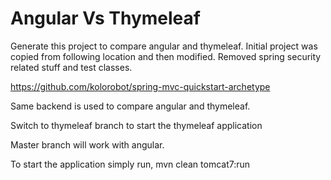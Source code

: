 Angular Vs Thymeleaf
====================

Generate this project to compare angular and thymeleaf. Initial project was copied from following location and then modified. Removed spring security related stuff and test classes.

https://github.com/kolorobot/spring-mvc-quickstart-archetype

Same backend is used to compare angular and thymeleaf.

Switch to thymeleaf branch to start the thymeleaf application

Master branch will work with angular.

To start the application simply run,
mvn clean tomcat7:run

